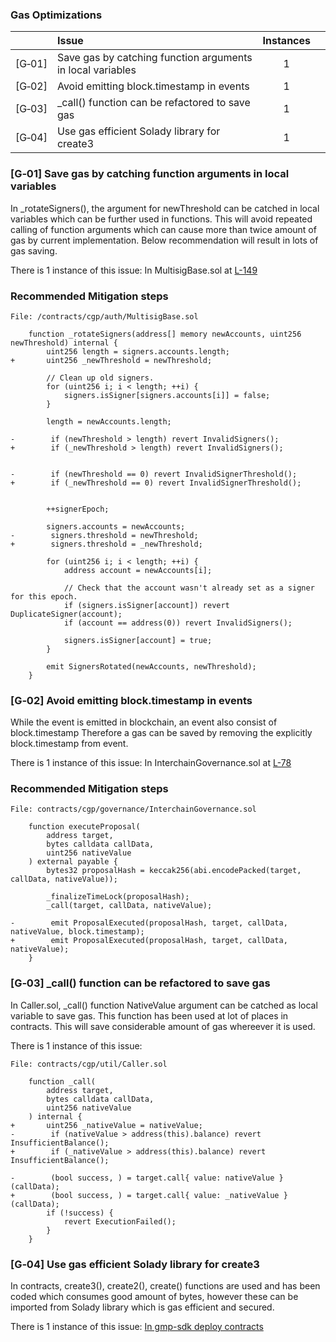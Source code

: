 ### Gas Optimizations
| |Issue|Instances| |
|-|:-|:-:|:-:|
| [G&#x2011;01] | Save gas by catching function arguments in local variables | 1 |
| [G&#x2011;02] | Avoid emitting block.timestamp in events | 1 |
| [G&#x2011;03] | _call() function can be refactored to save gas | 1 |
| [G&#x2011;04] | Use gas efficient Solady library for create3 | 1 |



### [G&#x2011;01]  Save gas by catching function arguments in local variables
In _rotateSigners(), the argument for newThreshold can be catched in local variables which can be further used in functions. This will avoid repeated calling of function arguments which can cause more than twice amount of gas by current implementation. Below recommendation will result in lots of gas saving.

There is 1 instance of this issue:
In MultisigBase.sol at [L-149](https://github.com/code-423n4/2023-07-axelar/blob/2f9b234bb8222d5fbe934beafede56bfb4522641/contracts/cgp/auth/MultisigBase.sol#L149-L179)

### Recommended Mitigation steps

```Solidity
File: /contracts/cgp/auth/MultisigBase.sol

    function _rotateSigners(address[] memory newAccounts, uint256 newThreshold) internal {
        uint256 length = signers.accounts.length;
+       uint256 _newThreshold = newThreshold;

        // Clean up old signers.
        for (uint256 i; i < length; ++i) {
            signers.isSigner[signers.accounts[i]] = false;
        }

        length = newAccounts.length;

-        if (newThreshold > length) revert InvalidSigners();
+        if (_newThreshold > length) revert InvalidSigners();


-        if (newThreshold == 0) revert InvalidSignerThreshold();
+        if (_newThreshold == 0) revert InvalidSignerThreshold();


        ++signerEpoch;

        signers.accounts = newAccounts;
-        signers.threshold = newThreshold;
+        signers.threshold = _newThreshold;

        for (uint256 i; i < length; ++i) {
            address account = newAccounts[i];

            // Check that the account wasn't already set as a signer for this epoch.
            if (signers.isSigner[account]) revert DuplicateSigner(account);
            if (account == address(0)) revert InvalidSigners();

            signers.isSigner[account] = true;
        }

        emit SignersRotated(newAccounts, newThreshold);
    }
```

### [G&#x2011;02]  Avoid emitting block.timestamp in events
While the event is emitted in blockchain, an event also consist of block.timestamp Therefore a gas can be saved by removing the explicitly block.timestamp from event.

There is 1 instance of this issue:
In InterchainGovernance.sol at [L-78](https://github.com/code-423n4/2023-07-axelar/blob/2f9b234bb8222d5fbe934beafede56bfb4522641/contracts/cgp/governance/InterchainGovernance.sol#L78)

### Recommended Mitigation steps

```Solidity
File: contracts/cgp/governance/InterchainGovernance.sol

    function executeProposal(
        address target,
        bytes calldata callData,
        uint256 nativeValue
    ) external payable {
        bytes32 proposalHash = keccak256(abi.encodePacked(target, callData, nativeValue));

        _finalizeTimeLock(proposalHash);
        _call(target, callData, nativeValue);

-        emit ProposalExecuted(proposalHash, target, callData, nativeValue, block.timestamp);
+        emit ProposalExecuted(proposalHash, target, callData, nativeValue);
    }
````

### [G&#x2011;03]  _call() function can be refactored to save gas
In Caller.sol,  _call() function NativeValue argument can be catched as local variable to save gas. This function has been used at lot of places in contracts. This will save considerable amount of gas whereever it is used.

There is 1 instance of this issue:

```Solidity
File: contracts/cgp/util/Caller.sol

    function _call(
        address target,
        bytes calldata callData,
        uint256 nativeValue
    ) internal {
+       uint256 _nativeValue = nativeValue;
-        if (nativeValue > address(this).balance) revert InsufficientBalance();
+        if (_nativeValue > address(this).balance) revert InsufficientBalance();

-        (bool success, ) = target.call{ value: nativeValue }(callData);
+        (bool success, ) = target.call{ value: _nativeValue }(callData); 
        if (!success) {
            revert ExecutionFailed();
        }
    }
```

### [G&#x2011;04]  Use gas efficient Solady library for create3
In contracts, create3(), create2(), create() functions are used and has been coded which consumes good amount of bytes, however these can be imported from Solady library which is gas efficient and secured.

There is 1 instance of this issue:
[In gmp-sdk deploy contracts](https://github.com/code-423n4/2023-07-axelar/tree/main/contracts/gmp-sdk/deploy)
